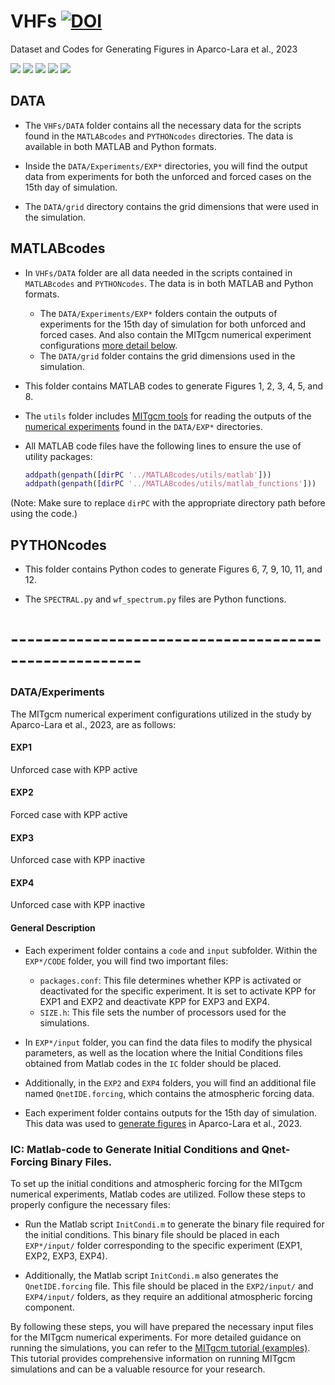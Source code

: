 # VHFs [![DOI](https://zenodo.org/badge/638012149.svg)](https://zenodo.org/badge/latestdoi/638012149)
Dataset and Codes for Generating Figures in Aparco-Lara et al., 2023

![](https://img.shields.io/github/stars/JhonKevin3015/VHFs.svg) ![](https://img.shields.io/github/forks/JhonKevin3015/VHFs.svg) ![](https://img.shields.io/github/tag/JhonKevin3015/VHFs.svg) ![](https://img.shields.io/github/release/JhonKevin3015/VHFs.svg) ![](https://img.shields.io/github/issues/JhonKevin3015/VHFs.svg) 

## DATA

* The `VHFs/DATA` folder contains all the necessary data for the scripts found in the `MATLABcodes` and `PYTHONcodes` directories. The data is available in both MATLAB and Python formats.

* Inside the `DATA/Experiments/EXP*` directories, you will find the output data from experiments for both the unforced and forced cases on the 15th day of simulation.

* The `DATA/grid` directory contains the grid dimensions that were used in the simulation.

## MATLABcodes

* In `VHFs/DATA` folder are all data needed in the scripts contained in `MATLABcodes` and `PYTHONcodes`. The data is in both MATLAB and Python formats.
  - The `DATA/Experiments/EXP*` folders contain the outputs of experiments for the 15th day of simulation for both unforced and forced cases. And also contain the MITgcm numerical experiment configurations [more detail below](#EXPE).
  - The `DATA/grid` folder contains the grid dimensions used in the simulation.

* This folder contains MATLAB codes to generate Figures 1, 2, 3, 4, 5, and 8.

* The `utils` folder includes [MITgcm tools](https://github.com/MITgcm/MITgcm/tree/master/utils) for reading the outputs of the [numerical experiments](https://github.com/JhonKevin3015/Experiments) found in the `DATA/EXP*` directories.

* All MATLAB code files have the following lines to ensure the use of utility packages:
  ```matlab
  addpath(genpath([dirPC '../MATLABcodes/utils/matlab']))
  addpath(genpath([dirPC '../MATLABcodes/utils/matlab_functions']))

(Note: Make sure to replace `dirPC` with the appropriate directory path before using the code.)


 ## PYTHONcodes

* This folder contains Python codes to generate Figures 6, 7, 9, 10, 11, and 12.

* The `SPECTRAL.py` and `wf_spectrum.py` files are Python functions.



# ------------------------------------------------------
<a id="EXPE"></a>
### DATA/Experiments

The MITgcm numerical experiment configurations utilized in the study by Aparco-Lara et al., 2023, are as follows:

####  EXP1 
Unforced case with KPP active
####	EXP2 
Forced case with KPP active
####	EXP3 
Unforced case with KPP inactive
####	EXP4 
Unforced case with KPP inactive
#### General Description
* Each experiment folder contains a `code` and `input` subfolder. Within the `EXP*/CODE` folder, you will find two important files:
  - `packages.conf`: This file determines whether KPP is activated or deactivated for the specific experiment. It is set to activate KPP for EXP1 and EXP2 and deactivate KPP for EXP3 and EXP4.
  - `SIZE.h`: This file sets the number of processors used for the simulations.


* In `EXP*/input` folder, you can find the data files to modify the physical parameters, as well as the location where the Initial Conditions files obtained from Matlab codes in the `IC` folder should be placed.

* Additionally, in the `EXP2` and `EXP4` folders, you will find an additional file named `QnetIDE.forcing`, which contains the atmospheric forcing data.

* Each experiment folder contains outputs for the 15th day of simulation. This data was used to [generate figures](https://github.com/JhonKevin3015/VHFs) in Aparco-Lara et al., 2023.

  
### IC: Matlab-code to Generate Initial Conditions and Qnet-Forcing Binary Files.

To set up the initial conditions and atmospheric forcing for the MITgcm numerical experiments, Matlab codes are utilized. Follow these steps to properly configure the necessary files:

* Run the Matlab script `InitCondi.m` to generate the binary file required for the initial conditions. This binary file should be placed in each `EXP*/input/` folder corresponding to the specific experiment (EXP1, EXP2, EXP3, EXP4).

* Additionally, the Matlab script `InitCondi.m` also generates the `QnetIDE.forcing` file. This file should be placed in the `EXP2/input/` and `EXP4/input/` folders, as they require an additional atmospheric forcing component.

By following these steps, you will have prepared the necessary input files for the MITgcm numerical experiments. For more detailed guidance on running the simulations, you can refer to the [MITgcm tutorial (examples)](https://mitgcm.readthedocs.io/en/latest/examples/examples.html). This tutorial provides comprehensive information on running MITgcm simulations and can be a valuable resource for your research.




